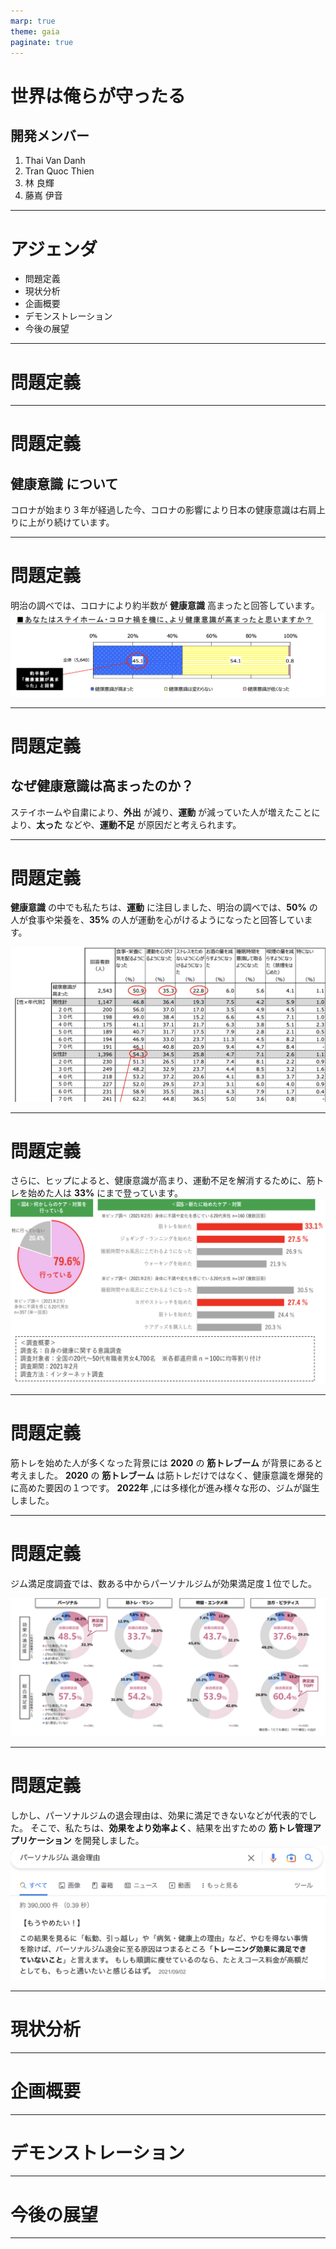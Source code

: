 ```yaml
---
marp: true
theme: gaia
paginate: true
---
```


<!-- 
_class: cection-title
 -->

# 世界は俺らが守ったる

## 開発メンバー
1. Thai Van Danh
2. Tran Quoc Thien
3. 林 良輝
4. 藤嶌 伊音

----

<!-- 
_class: title-and-body
 -->

# アジェンダ

- 問題定義
- 現状分析
- 企画概要
- デモンストレーション
- 今後の展望

---

<!-- 
_class: cection-title
 -->

# 問題定義

---

<!-- 
_class: title-and-body
 -->

# 問題定義

## __健康意識__ について
  
コロナが始まり３年が経過した今、コロナの影響により日本の健康意識は右肩上りに上がり続けています。

---

<!-- 
_class: title-and-body
 -->

# 問題定義

明治の調べでは、コロナにより約半数が __健康意識__ 高まったと回答しています。
![](src/keko_ishiki.png)

---

<!-- 
_class: title-and-body
 -->

# 問題定義

## なぜ健康意識は高まったのか？

ステイホームや自粛により、__外出__ が減り、__運動__ が減っていた人が増えたことにより、__太った__ などや、__運動不足__ が原因だと考えられます。

---

<!-- 
_class: title-and-body
 -->

# 問題定義

__健康意識__ の中でも私たちは、__運動__ に注目しました、明治の調べでは、__50%__ の人が食事や栄養を、__35%__ の人が運動を心がけるようになったと回答しています。

![](src/anke_ishiki.png)

---

<!-- 
_class: title-and-body
 -->

# 問題定義

さらに、ヒップによると、健康意識が高まり、運動不足を解消するために、筋トレを始めた人は __33%__ にまで登っています。
![](src/gim_ishiki.png)

---

<!-- 
_class: title-and-body
 -->

# 問題定義

筋トレを始めた人が多くなった背景には __2020__ の __筋トレブーム__ が背景にあると考えました。
__2020__ の __筋トレブーム__ は筋トレだけではなく、健康意識を爆発的に高めた要因の１つです。
__2022年__ ,には多様化が進み様々な形の、ジムが誕生しました。

---

<!-- 
_class: cection-title
 -->

# 問題定義

ジム満足度調査では、数ある中からパーソナルジムが効果満足度１位でした。

![height:400](src/gim_manzoku2.png)

---
<!-- 
_class: cection-title
 -->

# 問題定義
しかし、パーソナルジムの退会理由は、効果に満足できないなどが代表的でした。
そこで、私たちは、__効果をより効率よく__、結果を出すための __筋トレ管理アプリケーション__ を開発しました。
![height:375](src/gugutta_kekka.png)

---

<!-- 
_class: cection-title
 -->

# 現状分析

---

<!-- 
_class: cection-title
 -->

# 企画概要

---

<!-- 
_class: cection-title
 -->

# デモンストレーション

---

<!-- 
_class: cection-title
 -->

# 今後の展望

---
